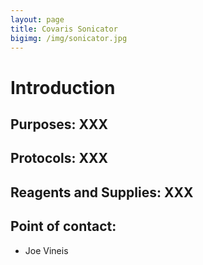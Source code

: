 ```yaml
---
layout: page
title: Covaris Sonicator
bigimg: /img/sonicator.jpg
---
```

# Introduction

## Purposes: XXX

## Protocols: XXX

## Reagents and Supplies: XXX

## Point of contact: 
  - Joe Vineis
